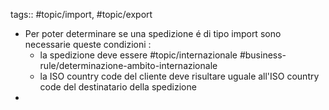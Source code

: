 tags:: #topic/import, #topic/export

- Per poter determinare se una spedizione é di tipo import sono necessarie queste condizioni :
	- la spedizione deve essere #topic/internazionale #business-rule/determinazione-ambito-internazionale
	- la ISO country code del cliente deve risultare uguale all'ISO country code del destinatario della spedizione
-